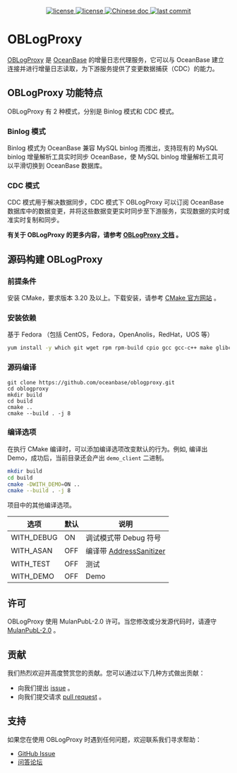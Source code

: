 <p align="center">
    <a href="https://github.com/oceanbase/oblogproxy/blob/dev/LICENSE">
        <img alt="license" src="https://img.shields.io/badge/license-MulanPubL--2.0-blue" />
    </a>
    <a href="https://github.com/oceanbase/oblogproxy/releases/latest">
        <img alt="license" src="https://img.shields.io/badge/dynamic/json?color=blue&label=release&query=tag_name&url=https%3A%2F%2Fapi.github.com%2Frepos%2Foceanbase%2Foblogproxy%2Freleases%2Flatest" />
    </a>
    <a href="https://www.oceanbase.com/docs/oblogproxy-doc">
        <img alt="Chinese doc" src="https://img.shields.io/badge/文档-简体中文-blue" />
    </a>
    <a href="https://github.com/oceanbase/oblogproxy/commits/dev">
        <img alt="last commit" src="https://img.shields.io/github/last-commit/oceanbase/oblogproxy/dev" />
    </a>
</p>

# OBLogProxy

[OBLogProxy](https://github.com/oceanbase/oblogproxy) 是 [OceanBase](https://github.com/oceanbase/oceanbase) 的增量日志代理服务，它可以与 OceanBase 建立连接并进行增量日志读取，为下游服务提供了变更数据捕获（CDC）的能力。

## OBLogProxy 功能特点

OBLogProxy 有 2 种模式，分别是 Binlog 模式和 CDC 模式。

### Binlog 模式

Binlog 模式为 OceanBase 兼容 MySQL binlog 而推出，支持现有的 MySQL binlog 增量解析工具实时同步 OceanBase，使 MySQL binlog 增量解析工具可以平滑切换到 OceanBase 数据库。

### CDC 模式

CDC 模式用于解决数据同步，CDC 模式下 OBLogProxy 可以订阅 OceanBase 数据库中的数据变更，并将这些数据变更实时同步至下游服务，实现数据的实时或准实时复制和同步。

**有关于 OBLogProxy 的更多内容，请参考 [OBLogProxy 文档](https://www.oceanbase.com/docs/oblogproxy-doc) 。**

## 源码构建 OBLogProxy

### 前提条件

安装 CMake，要求版本 3.20 及以上。下载安装，请参考 [CMake 官方网站](https://cmake.org/download) 。

### 安装依赖

基于 Fedora （包括 CentOS，Fedora，OpenAnolis，RedHat，UOS 等）

```bash
yum install -y which git wget rpm rpm-build cpio gcc gcc-c++ make glibc-devel glibc-headers libstdc++-static binutils zlib zlib-devel bison flex java-11-openjdk
```

### 源码编译

```shell
git clone https://github.com/oceanbase/oblogproxy.git
cd oblogproxy
mkdir build
cd build
cmake ..
cmake --build . -j 8
```
### 编译选项

在执行 CMake 编译时，可以添加编译选项改变默认的行为。例如, 编译出 Demo，成功后，当前目录还会产出 `demo_client` 二进制。

```bash
mkdir build
cd build
cmake -DWITH_DEMO=ON ..
cmake --build . -j 8 
```

项目中的其他编译选项。

| 选项         | 默认  | 说明                                                                                 |
|------------|-----|------------------------------------------------------------------------------------|
| WITH_DEBUG | ON  | 调试模式带 Debug 符号                                                                     |
| WITH_ASAN  | OFF | 编译带 [AddressSanitizer](https://github.com/google/sanitizers/wiki/AddressSanitizer) |
| WITH_TEST  | OFF | 测试                                                                                 |
| WITH_DEMO  | OFF | Demo                                                                               |

## 许可

OBLogProxy 使用 MulanPubL-2.0 许可。当您修改或分发源代码时，请遵守 [MulanPubL-2.0](LICENSE) 。

## 贡献

我们热烈欢迎并高度赞赏您的贡献。您可以通过以下几种方式做出贡献：

- 向我们提出 [issue](https://github.com/oceanbase/oblogproxy/issues) 。
- 向我们提交请求 [pull request](https://github.com/oceanbase/oblogproxy/pulls) 。

## 支持

如果您在使用 OBLogProxy 时遇到任何问题，欢迎联系我们寻求帮助：

- [GitHub Issue](https://github.com/oceanbase/oblogproxy/issues)
- [问答论坛](https://ask.oceanbase.com/)
